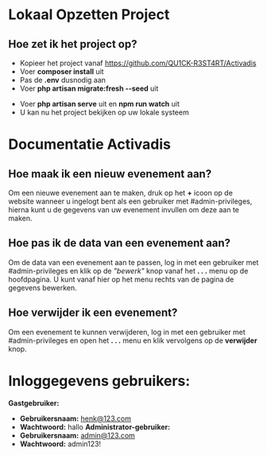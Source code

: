 # Lokaal Opzetten Project
## Hoe zet ik het project op?
- Kopieer het project vanaf https://github.com/QU1CK-R3ST4RT/Activadis
- Voer **composer install** uit
- Pas de **.env** dusnodig aan
- Voer **php artisan migrate:fresh --seed** uit
* Voer **php artisan serve** uit en **npm run watch** uit
* U kan nu het project bekijken op uw lokale systeem

# Documentatie Activadis
## Hoe maak ik een nieuw evenement aan?
Om een nieuwe evenement aan te maken, druk op het **+** icoon op de website wanneer u ingelogt bent als een gebruiker met #admin-privileges, hierna kunt u de gegevens van uw evenement invullen om deze aan te maken.

## Hoe pas ik de data van een evenement aan?
Om de data van een evenement aan te passen, log in met een gebruiker met #admin-privileges en klik op de *"bewerk"* knop vanaf het **. . .** menu op de hoofdpagina. U kunt vanaf hier op het menu rechts van de pagina de gegevens bewerken.

## Hoe verwijder ik een evenement?
Om een evenement te kunnen verwijderen, log in met een gebruiker met #admin-privileges en open het **. . .** menu en klik vervolgens op de **verwijder** knop.

# Inloggegevens gebruikers:

**Gastgebruiker:**
- **Gebruikersnaam:** henk@123.com
- **Wachtwoord:** hallo
**Administrator-gebruiker:**
- **Gebruikersnaam:** admin@123.com
- **Wachtwoord:** admin123!
